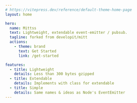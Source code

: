 ```yaml
---
# https://vitepress.dev/reference/default-theme-home-page
layout: home

hero:
  name: Mittss
  text: Lightweight, extendable event-emitter / pubsub.
  tagline: forked from developit/mitt
  actions:
    - theme: brand
      text: Get Started
      link: /get-started

features:
  - title: Lightweight
    details: Less than 300 bytes gzipped
  - title: Extendable
    details: Implements with class for extendable
  - title: Simple
    details: Same names & ideas as Node's EventEmitter
---
```

